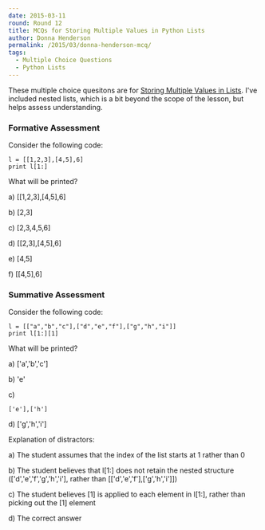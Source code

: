 ```yaml
---
date: 2015-03-11
round: Round 12
title: MCQs for Storing Multiple Values in Python Lists
author: Donna Henderson
permalink: /2015/03/donna-henderson-mcq/
tags:
  - Multiple Choice Questions
  - Python Lists
---
```


These multiple choice quesitons are for [Storing Multiple Values in Lists](http://swcarpentry.github.io/python-novice-inflammation/03-lists.html).
I've included nested lists, which is a bit beyond the scope of the lesson, but helps assess understanding. 

### Formative Assessment

Consider the following code:

    l = [[1,2,3],[4,5],6]
    print l[1:]



What will be printed?

a)
    [[1,2,3],[4,5],6] 

b)
    [2,3] 

c)
    [2,3,4,5,6]

d)
    [[2,3],[4,5],6] 

e)
    [4,5]

f)
    [[4,5],6] 


### Summative Assessment

Consider the following code:

    l = [["a","b","c"],["d","e","f"],["g","h","i"]]
    print l[1:][1]



What will be printed?

a)
    ['a','b','c']

b)
    'e'

c)

    ['e'],['h']

d)
    ['g','h','i']

Explanation of distractors:

a) The student assumes that the index of the list starts at 1 rather than 0

b) The student believes that l[1:] does not retain the nested structure 
   (['d','e','f','g','h','i'], rather than [['d','e','f'],['g','h','i']])

c) The student believes [1] is applied to each element in l[1:], rather than
   picking out the [1] element 

d) The correct answer
